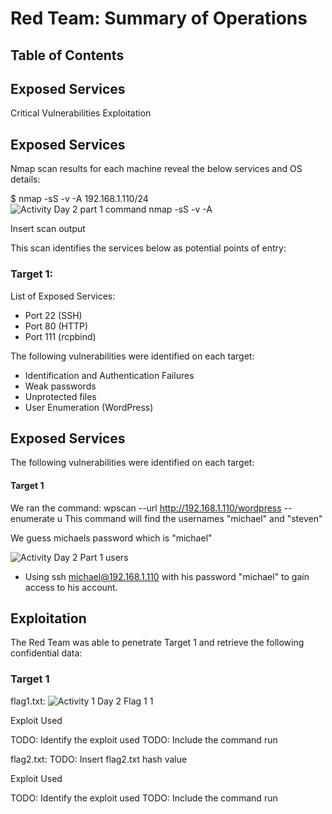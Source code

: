 # Red Team: Summary of Operations

## Table of Contents

## Exposed Services

Critical Vulnerabilities
Exploitation

## Exposed Services
Nmap scan results for each machine reveal the below services and OS details:

$ nmap -sS -v -A 192.168.1.110/24
![Activity Day 2 part 1  command nmap -sS -v -A](https://user-images.githubusercontent.com/88813019/157799806-92218ca1-45ea-42da-98a9-9e6ead4560ae.PNG)

Insert scan output

This scan identifies the services below as potential points of entry:

### Target 1:

List of Exposed Services:
- Port 22 (SSH)
- Port 80 (HTTP)
- Port 111 (rcpbind)

The following vulnerabilities were identified on each target:

- Identification and Authentication Failures
- Weak passwords
- Unprotected files
- User Enumeration (WordPress)

## Exposed Services

The following vulnerabilities were identified on each target:

#### Target 1
We ran the command: wpscan --url http://192.168.1.110/wordpress --enumerate u
This command will find the usernames "michael" and "steven" 

We guess michaels password which is "michael"

![Activity Day 2 Part 1  users](https://user-images.githubusercontent.com/88813019/157802049-21bb43d6-8306-4f51-9368-67f0d35b9089.PNG)

- Using ssh michael@192.168.1.110 with his password "michael" to gain access to his account.

## Exploitation

The Red Team was able to penetrate Target 1 and retrieve the following confidential data:

### Target 1

flag1.txt:
![Activity 1 Day 2  Flag 1 1](https://user-images.githubusercontent.com/88813019/157802938-dcb745a7-11a9-4f9a-8c27-76c080b6111e.PNG)


Exploit Used

TODO: Identify the exploit used
TODO: Include the command run

flag2.txt: TODO: Insert flag2.txt hash value


Exploit Used

TODO: Identify the exploit used
TODO: Include the command run
